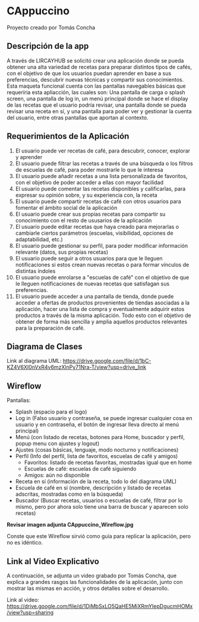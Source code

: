 # CAppuccino

Proyecto creado por Tomás Concha

## Descripción de la app

A través de LIRCAYHUB se solicitó crear una aplicación donde se pueda obtener una alta variedad de recetas para preparar distintos tipos de cafés, con el objetivo de que los usuarios puedan aprender en base a sus preferencias, descubrir nuevas técnicas y compartir sus conocimientos. Esta maqueta funcional cuenta con las pantallas navegables básicas que requeríria esta apliacción, las cuales son: Una pantalla de carga o splash screen, una pantalla de log in, un menú principal donde se hace el display de las recetas que el usuario podría revisar, una pantalla donde se pueda revisar una receta en sí, y una pantalla para poder ver y gestionar la cuenta del usuario, entre otras pantallas que aportan al contexto.

## Requerimientos de la Aplicación

1. El usuario puede ver recetas de café, para descubrir, conocer, explorar y aprender
2. El usuario puede filtrar las recetas a través de una búsqueda o los filtros de escuelas de café, para poder mostrarle lo que le interesa 
3. El usuario puede añadir recetas a una lista personalizada de favoritos, con el objetivo de poder acceder a ellas con mayor facilidad
4. El usuario puede comentar las recetas disponibles y calificarlas, para expresar su opinión sobre, y su experiencia con, la receta 
5. El usuario puede compartir recetas de café con otros usuarios para fomentar el ámbito social de la aplicación
6. El usuario puede crear sus propias recetas para compartir su conocimiento con el resto de ususarios de la aplicación
7. El usuario puede editar recetas que haya creado para mejorarlas o cambiarle ciertos parámetros (escuelas, visibilidad, opciones de adaptabilidad, etc.)
8. El usuario puede gestionar su perfil, para poder modificar información relevante (datos, sus propias recetas)
9. El usuario puede seguir a otros usuarios para que le lleguen notificaciones si estos crean nuevas recetas o para formar vínculos de distintas índoles
10. El usuario puede enrolarse a "escuelas de café" con el objetivo de que le lleguen notificaciones de nuevas recetas que satisfagan sus preferencias.
11. El usuario puede acceder a una pantalla de tienda, donde puede acceder a ofertas de productos provenientes de tiendas asociadas a la aplicación, hacer una lista de compra y eventualmente adquirir estos productos a través de la misma aplicación. Todo esto con el objetivo de obtener de forma más sencilla y amplia aquellos productos relevantes para la preparación de café.

## Diagrama de Clases

Link al diagrama UML: https://drive.google.com/file/d/1bC-KZ4V6XI0nVxR4v6mzXlnPy71Nra-T/view?usp=drive_link

## Wireflow

Pantallas:
- Splash (espacio para el logo)
- Log in (Falso usuario y contraseña, se puede ingresar cualquier cosa en usuario y en contraseña, el botón de ingresar lleva directo al menú principal)
- Menú (con listado de recetas, botones para Home, buscador y perfil, popup menu con ajustes y logout)
- Ajustes (cosas básicas, lenguaje, modo nocturno y notificaciones)
- Perfil (Info del perfil, lista de favoritos, escuelas de café y amigos)
    - Favoritos: listado de recetas favoritas, mostradas igual que en home
    - Escuelas de café: escuelas de café siguiendo
    - Amigos: aún no disponible
- Receta en sí (información de la receta, todo lo del diagrama UML)
- Escuela de café en sí (nombre, descripción y listado de recetas adscritas, mostradas como en la búsqueda)
- Buscador (Buscar recetas, usuarios o escuelas de café, filtrar por lo mismo, pero por ahora solo tiene una barra de buscar y aparecen solo recetas)

**Revisar imagen adjunta CAppuccino_Wireflow.jpg**

Conste que este Wireflow sirvió como guía para replicar la aplicación, pero no es idéntico. 

## Link al Video Explicativo

A continuación, se adjunta un video grabado por Tomás Concha, que explica a grandes rasgos las funcionalidades de la aplicación, junto con mostrar las mismas en acción, y otros detalles sobre el desarrollo.

Link al video: https://drive.google.com/file/d/1DjMbSxLO5QaHE5MiXRmYIepDgucmHOMx/view?usp=sharing